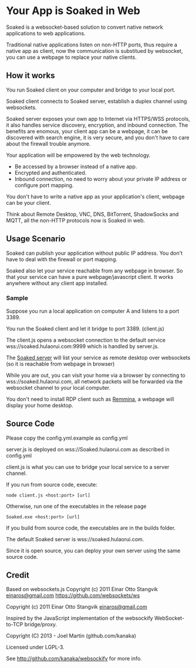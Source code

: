 # Your App is Soaked in Web

Soaked is a websocket-based solution to convert native network applications to web applications.

Traditional native applications listen on non-HTTP ports, thus require a native
app as client, now the communication is substitued by websocket, you can use a
webpage to replace your native clients.

## How it works

You run Soaked client on your computer and bridge to your local port.

Soaked client connects to Soaked server, establish a duplex channel using
websockets.

Soaked server exposes your own app to Internet via HTTPS/WSS protocols, it also
handles service discovery, encryption, and inbound connection. The benefits are
enomous, your client app can be a webpage, it can be discovered with search
engine, it is very secure, and you don't have to care about the firewall trouble
anymore.

Your application will be empowered by the web technology.

-   Be accessed by a browser instead of a native app.
-   Encrypted and authenticated.
-   Inbound connection, no need to worry about your private IP address or
    configure port mapping.

You don't have to write a native app as your application's client, webpage can
be your client.

Think about Remote Desktop, VNC, DNS, BitTorrent, ShadowSocks and MQTT, all the
non-HTTP protocols now is Soaked in web.

## Usage Scenario

Soaked can publish your application without public IP address. You don't have to
deal with the firewall or port mapping.

Soaked also let your service reachable from any webpage in browser. So that your
service can have a pure webpage/javascript client. It works anywhere without any
client app installed.

### Sample

Suppose you run a local application on computer A and listens to a port 3389.

You run the Soaked client and let it bridge to port 3389. (client.js)

The client.js opens a websocket connection to the default service
wss://soaked.hulaorui.com:9999 which is handled by server.js.

The [Soaked server](https://soaked.hulaorui.com) will list your service as
remote desktop over websockets (so it is reachable from webpage in browser)

While you are out, you can visit your home via a browser by connecting to
wss://soaked.hulaorui.com, all network packets will be forwarded via the
websocket channel to your local computer.

You don't need to install RDP client such as
[Remmina](https://gitlab.com/Remmina/Remmina), a webpage will display your home
desktop.

## Source Code

Please copy the config.yml.example as config.yml

server.js is deployed on wss://Soaked.hulaorui.com as described in config.yml

client.js is what you can use to bridge your local service to a server channel.

If you run from source code, execute:

```
node client.js <host:port> [url]
```

Otherwise, run one of the executables in the release page

```
Soaked.exe <host:port> [url]
```

If you build from source code, the executables are in the builds folder.

The default Soaked server is wss://soaked.hulaorui.com.

Since it is open source, you can deploy your own server using the same source
code.

## Credit

Based on websockets.js Copyright (c) 2011 Einar Otto Stangvik
<einaros@gmail.com> https://github.com/websockets/ws

Copyright (c) 2011 Einar Otto Stangvik <einaros@gmail.com>

Inspired by the JavaScript implementation of the websockify WebSocket-to-TCP
bridge/proxy.

Copyright (C) 2013 - Joel Martin (github.com/kanaka)

Licensed under LGPL-3.

See http://github.com/kanaka/websockify for more info.
